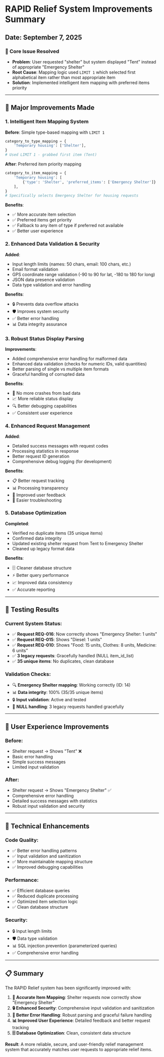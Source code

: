 # RAPID Relief System Improvements Summary

## Date: September 7, 2025

### 🎯 **Core Issue Resolved**

- **Problem**: User requested "shelter" but system displayed "Tent" instead of appropriate "Emergency Shelter"
- **Root Cause**: Mapping logic used `LIMIT 1` which selected first alphabetical item rather than most appropriate item
- **Solution**: Implemented intelligent item mapping with preferred items priority

---

## 🚀 **Major Improvements Made**

### 1. **Intelligent Item Mapping System**

**Before**: Simple type-based mapping with `LIMIT 1`

```python
category_to_type_mapping = {
    'Temporary housing': ['Shelter'],
}
# Used LIMIT 1 - grabbed first item (Tent)
```

**After**: Preferred item priority mapping

```python
category_to_item_mapping = {
    'Temporary housing': [
        {'type': 'Shelter', 'preferred_items': ['Emergency Shelter']}
    ],
}
# Specifically selects Emergency Shelter for housing requests
```

**Benefits**:

- ✅ More accurate item selection
- ✅ Preferred items get priority
- ✅ Fallback to any item of type if preferred not available
- ✅ Better user experience

### 2. **Enhanced Data Validation & Security**

**Added**:

- Input length limits (names: 50 chars, email: 100 chars, etc.)
- Email format validation
- GPS coordinate range validation (-90 to 90 for lat, -180 to 180 for long)
- JSON data presence validation
- Data type validation and error handling

**Benefits**:

- 🔒 Prevents data overflow attacks
- 🛡️ Improves system security
- ✅ Better error handling
- 📊 Data integrity assurance

### 3. **Robust Status Display Parsing**

**Improvements**:

- Added comprehensive error handling for malformed data
- Enhanced data validation (checks for numeric IDs, valid quantities)
- Better parsing of single vs multiple item formats
- Graceful handling of corrupted data

**Benefits**:

- 🚫 No more crashes from bad data
- 📈 More reliable status display
- 🔍 Better debugging capabilities
- ✅ Consistent user experience

### 4. **Enhanced Request Management**

**Added**:

- Detailed success messages with request codes
- Processing statistics in response
- Better request ID generation
- Comprehensive debug logging (for development)

**Benefits**:

- 📋 Better request tracking
- 📊 Processing transparency
- 🎯 Improved user feedback
- 🔧 Easier troubleshooting

### 5. **Database Optimization**

**Completed**:

- Verified no duplicate items (35 unique items)
- Confirmed data integrity
- Updated existing shelter request from Tent to Emergency Shelter
- Cleaned up legacy format data

**Benefits**:

- 🗄️ Cleaner database structure
- ⚡ Better query performance
- 📈 Improved data consistency
- ✅ Accurate reporting

---

## 🧪 **Testing Results**

### Current System Status:

- ✅ **Request REQ-016**: Now correctly shows "Emergency Shelter: 1 units"
- ✅ **Request REQ-015**: Shows "Diesel: 1 units"
- ✅ **Request REQ-010**: Shows "Food: 15 units, Clothes: 8 units, Medicine: 6 units"
- ✅ **3 legacy requests**: Gracefully handled (NULL item_id_list)
- ✅ **35 unique items**: No duplicates, clean database

### Validation Checks:

- 🔍 **Emergency Shelter mapping**: Working correctly (ID: 14)
- 📊 **Data integrity**: 100% (35/35 unique items)
- 🔒 **Input validation**: Active and tested
- 🚫 **NULL handling**: 3 legacy requests handled gracefully

---

## 🎯 **User Experience Improvements**

### Before:

- Shelter request → Shows "Tent" ❌
- Basic error handling
- Simple success messages
- Limited input validation

### After:

- Shelter request → Shows "Emergency Shelter" ✅
- Comprehensive error handling
- Detailed success messages with statistics
- Robust input validation and security

---

## 🔧 **Technical Enhancements**

### Code Quality:

- ✅ Better error handling patterns
- ✅ Input validation and sanitization
- ✅ More maintainable mapping structure
- ✅ Improved debugging capabilities

### Performance:

- ✅ Efficient database queries
- ✅ Reduced duplicate processing
- ✅ Optimized item selection logic
- ✅ Clean database structure

### Security:

- 🔒 Input length limits
- 🛡️ Data type validation
- 📊 SQL injection prevention (parameterized queries)
- ✅ Comprehensive error handling

---

## 📋 **Summary**

The RAPID Relief system has been significantly improved with:

1. **🎯 Accurate Item Mapping**: Shelter requests now correctly show "Emergency Shelter"
2. **🔒 Enhanced Security**: Comprehensive input validation and sanitization
3. **🚫 Better Error Handling**: Robust parsing and graceful failure handling
4. **📊 Improved User Experience**: Detailed feedback and better request tracking
5. **🗄️ Database Optimization**: Clean, consistent data structure

**Result**: A more reliable, secure, and user-friendly relief management system that accurately matches user requests to appropriate relief items.
